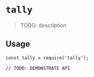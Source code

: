 # `tally`

> TODO: description

## Usage

```
const tally = require('tally');

// TODO: DEMONSTRATE API
```
